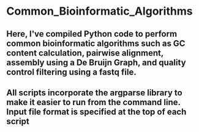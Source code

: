 # Common_Bioinformatic_Algorithms

## Here, I've compiled Python code to perform common bioinformatic algorithms such as GC content calculation, pairwise alignment, assembly using a De Bruijn Graph, and quality control filtering using a fastq file. 

## All scripts incorporate the argparse library to make it easier to run from the command line. Input file format is specified at the top of each script
